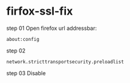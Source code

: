 # firfox-ssl-fix

step 01
Open firefox url addressbar:
```
about:config
```
step 02
```
network.stricttransportsecurity.preloadlist
```
step 03
Disable
